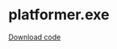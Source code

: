 <html>
  <h1>
    platformer.exe
  </h1>
</html>
<html>
  <a href="platformer.exe" download>Download code</a>
</html>
